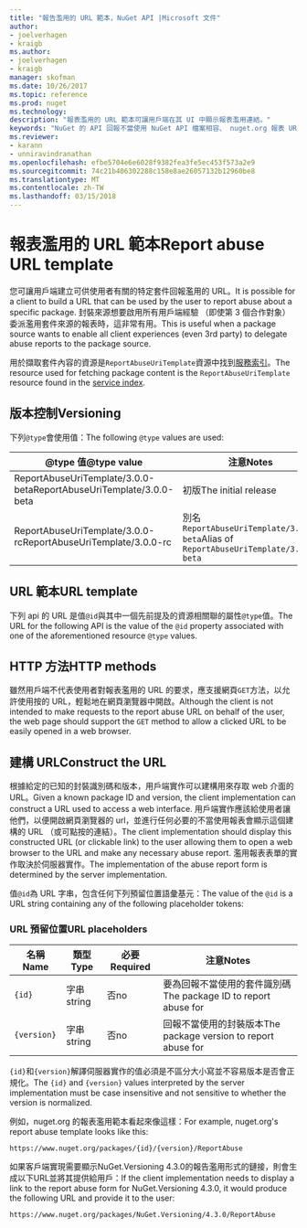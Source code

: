 ```yaml
---
title: "報告濫用的 URL 範本，NuGet API |Microsoft 文件"
author:
- joelverhagen
- kraigb
ms.author:
- joelverhagen
- kraigb
manager: skofman
ms.date: 10/26/2017
ms.topic: reference
ms.prod: nuget
ms.technology: 
description: "報表濫用的 URL 範本可讓用戶端在其 UI 中顯示報表濫用連結。"
keywords: "NuGet 的 API 回報不當使用 NuGet API 檔案相容、 nuget.org 報表 URL 範本"
ms.reviewer:
- karann
- unniravindranathan
ms.openlocfilehash: efbe5704e6e6028f9382fea3fe5ec453f573a2e9
ms.sourcegitcommit: 74c21b406302288c158e8ae26057132b12960be8
ms.translationtype: MT
ms.contentlocale: zh-TW
ms.lasthandoff: 03/15/2018
---
```

# <a name="report-abuse-url-template"></a><span data-ttu-id="ba360-104">報表濫用的 URL 範本</span><span class="sxs-lookup"><span data-stu-id="ba360-104">Report abuse URL template</span></span>

<span data-ttu-id="ba360-105">您可讓用戶端建立可供使用者有關的特定套件回報濫用的 URL。</span><span class="sxs-lookup"><span data-stu-id="ba360-105">It is possible for a client to build a URL that can be used by the user to report abuse about a specific package.</span></span> <span data-ttu-id="ba360-106">封裝來源想要啟用所有用戶端經驗 （即使第 3 個合作對象） 委派濫用套件來源的報表時，這非常有用。</span><span class="sxs-lookup"><span data-stu-id="ba360-106">This is useful when a package source wants to enable all client experiences (even 3rd party) to delegate abuse reports to the package source.</span></span>

<span data-ttu-id="ba360-107">用於擷取套件內容的資源是`ReportAbuseUriTemplate`資源中找到[服務索引](service-index.md)。</span><span class="sxs-lookup"><span data-stu-id="ba360-107">The resource used for fetching package content is the `ReportAbuseUriTemplate` resource found in the [service index](service-index.md).</span></span>

## <a name="versioning"></a><span data-ttu-id="ba360-108">版本控制</span><span class="sxs-lookup"><span data-stu-id="ba360-108">Versioning</span></span>

<span data-ttu-id="ba360-109">下列`@type`會使用值：</span><span class="sxs-lookup"><span data-stu-id="ba360-109">The following `@type` values are used:</span></span>

<span data-ttu-id="ba360-110">@type 值</span><span class="sxs-lookup"><span data-stu-id="ba360-110">@type value</span></span>                       | <span data-ttu-id="ba360-111">注意</span><span class="sxs-lookup"><span data-stu-id="ba360-111">Notes</span></span>
--------------------------------- | -----
<span data-ttu-id="ba360-112">ReportAbuseUriTemplate/3.0.0-beta</span><span class="sxs-lookup"><span data-stu-id="ba360-112">ReportAbuseUriTemplate/3.0.0-beta</span></span> | <span data-ttu-id="ba360-113">初版</span><span class="sxs-lookup"><span data-stu-id="ba360-113">The initial release</span></span>
<span data-ttu-id="ba360-114">ReportAbuseUriTemplate/3.0.0-rc</span><span class="sxs-lookup"><span data-stu-id="ba360-114">ReportAbuseUriTemplate/3.0.0-rc</span></span>   | <span data-ttu-id="ba360-115">別名 `ReportAbuseUriTemplate/3.0.0-beta`</span><span class="sxs-lookup"><span data-stu-id="ba360-115">Alias of `ReportAbuseUriTemplate/3.0.0-beta`</span></span>

## <a name="url-template"></a><span data-ttu-id="ba360-116">URL 範本</span><span class="sxs-lookup"><span data-stu-id="ba360-116">URL template</span></span>

<span data-ttu-id="ba360-117">下列 api 的 URL 是值`@id`與其中一個先前提及的資源相關聯的屬性`@type`值。</span><span class="sxs-lookup"><span data-stu-id="ba360-117">The URL for the following API is the value of the `@id` property associated with one of the aforementioned resource `@type` values.</span></span>

## <a name="http-methods"></a><span data-ttu-id="ba360-118">HTTP 方法</span><span class="sxs-lookup"><span data-stu-id="ba360-118">HTTP methods</span></span>

<span data-ttu-id="ba360-119">雖然用戶端不代表使用者對報表濫用的 URL 的要求，應支援網頁`GET`方法，以允許使用按的 URL，輕鬆地在網頁瀏覽器中開啟。</span><span class="sxs-lookup"><span data-stu-id="ba360-119">Although the client is not intended to make requests to the report abuse URL on behalf of the user, the web page should support the `GET` method to allow a clicked URL to be easily opened in a web browser.</span></span>

## <a name="construct-the-url"></a><span data-ttu-id="ba360-120">建構 URL</span><span class="sxs-lookup"><span data-stu-id="ba360-120">Construct the URL</span></span>

<span data-ttu-id="ba360-121">根據給定的已知的封裝識別碼和版本，用戶端實作可以建構用來存取 web 介面的 URL。</span><span class="sxs-lookup"><span data-stu-id="ba360-121">Given a known package ID and version, the client implementation can construct a URL used to access a web interface.</span></span> <span data-ttu-id="ba360-122">用戶端實作應該給使用者讓他們，以便開啟網頁瀏覽器的 url，並進行任何必要的不當使用報表會顯示這個建構的 URL （或可點按的連結）。</span><span class="sxs-lookup"><span data-stu-id="ba360-122">The client implementation should display this constructed URL (or clickable link) to the user allowing them to open a web browser to the URL and make any necessary abuse report.</span></span> <span data-ttu-id="ba360-123">濫用報表表單的實作取決於伺服器實作。</span><span class="sxs-lookup"><span data-stu-id="ba360-123">The implementation of the abuse report form is determined by the server implementation.</span></span>

<span data-ttu-id="ba360-124">值`@id`為 URL 字串，包含任何下列預留位置語彙基元：</span><span class="sxs-lookup"><span data-stu-id="ba360-124">The value of the `@id` is a URL string containing any of the following placeholder tokens:</span></span>

### <a name="url-placeholders"></a><span data-ttu-id="ba360-125">URL 預留位置</span><span class="sxs-lookup"><span data-stu-id="ba360-125">URL placeholders</span></span>

<span data-ttu-id="ba360-126">名稱</span><span class="sxs-lookup"><span data-stu-id="ba360-126">Name</span></span>        | <span data-ttu-id="ba360-127">類型</span><span class="sxs-lookup"><span data-stu-id="ba360-127">Type</span></span>    | <span data-ttu-id="ba360-128">必要</span><span class="sxs-lookup"><span data-stu-id="ba360-128">Required</span></span> | <span data-ttu-id="ba360-129">注意</span><span class="sxs-lookup"><span data-stu-id="ba360-129">Notes</span></span>
----------- | ------- | -------- | -----
`{id}`      | <span data-ttu-id="ba360-130">字串</span><span class="sxs-lookup"><span data-stu-id="ba360-130">string</span></span>  | <span data-ttu-id="ba360-131">否</span><span class="sxs-lookup"><span data-stu-id="ba360-131">no</span></span>       | <span data-ttu-id="ba360-132">要為回報不當使用的套件識別碼</span><span class="sxs-lookup"><span data-stu-id="ba360-132">The package ID to report abuse for</span></span>
`{version}` | <span data-ttu-id="ba360-133">字串</span><span class="sxs-lookup"><span data-stu-id="ba360-133">string</span></span>  | <span data-ttu-id="ba360-134">否</span><span class="sxs-lookup"><span data-stu-id="ba360-134">no</span></span>       | <span data-ttu-id="ba360-135">回報不當使用的封裝版本</span><span class="sxs-lookup"><span data-stu-id="ba360-135">The package version to report abuse for</span></span>

<span data-ttu-id="ba360-136">`{id}`和`{version}`解譯伺服器實作的值必須是不區分大小寫並不容易版本是否會正規化。</span><span class="sxs-lookup"><span data-stu-id="ba360-136">The `{id}` and `{version}` values interpreted by the server implementation must be case insensitive and not sensitive to whether the version is normalized.</span></span>

<span data-ttu-id="ba360-137">例如，nuget.org 的報表濫用範本看起來像這樣：</span><span class="sxs-lookup"><span data-stu-id="ba360-137">For example, nuget.org's report abuse template looks like this:</span></span>

    https://www.nuget.org/packages/{id}/{version}/ReportAbuse

<span data-ttu-id="ba360-138">如果客戶端實現需要顯示NuGet.Versioning 4.3.0的報告濫用形式的鏈接，則會生成以下URL並將其提供給用戶：</span><span class="sxs-lookup"><span data-stu-id="ba360-138">If the client implementation needs to display a link to the report abuse form for NuGet.Versioning 4.3.0, it would produce the following URL and provide it to the user:</span></span>

    https://www.nuget.org/packages/NuGet.Versioning/4.3.0/ReportAbuse
